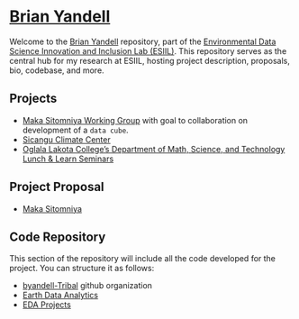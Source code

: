 # [Brian Yandell](https://byandell.github.io)

Welcome to the
[Brian Yandell](https://byandell.github.io/ESIIL)
repository, part of the
[Environmental Data Science Innovation and Inclusion Lab (ESIIL)](https://github.com/CU-ESIIL/).
This repository serves as the central hub for my research at ESIIL, hosting project description, proposals, bio, codebase, and more.

## Projects

- [Maka Sitomniya Working Group](https://github.com/byandell/geospatial/blob/main/maka_sitomniya.md)
with goal to collaboration on development of a `data cube`.
- [Sicangu Climate Center](https://sicangudata.org/)
- [Oglala Lakota College’s Department of Math, Science, and Technology Lunch & Learn Seminars](https://www.olc.edu/current-students/degree-programs-areas-of-study/math-science-tech/)

## Project Proposal

- [Maka Sitomniya](https://cu-esiil.github.io/Maka-Sitomniya/)

## Code Repository

This section of the repository will include all the code developed for the project. You can structure it as follows:

- [byandell-Tribal](https://github.com/byandell-Tribal) github organization
- [Earth Data Analytics](https://github.com/byandell-Tribal/EarthDataAnalytics)
- [EDA Projects](EarthDataAnalytics/)
